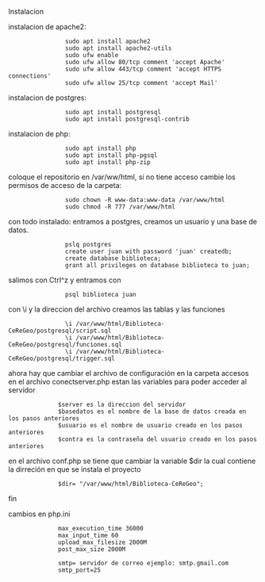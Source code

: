 Instalacion

instalacion de apache2:

                    sudo apt install apache2
                    sudo apt install apache2-utils
                    sudo ufw enable
                    sudo ufw allow 80/tcp comment 'accept Apache'
                    sudo ufw allow 443/tcp comment 'accept HTTPS connections'
                    sudo ufw allow 25/tcp comment 'accept Mail'

instalacion de postgres:

                    sudo apt install postgresql 
                    sudo apt install postgresql-contrib
                    

instalacion de php:

                    sudo apt install php
                    sudo apt install php-pgsql
                    sudo apt install php-zip
                    


                    
coloque el repositorio en /var/ww/html, si no tiene acceso cambie los permisos de acceso de la carpeta:

                    sudo chown -R www-data:www-data /var/www/html     
                    sudo chmod -R 777 /var/www/html

con todo instalado:
entramos a postgres, creamos un usuario y una base de datos. 
                  
                    pslq postgres
                    create user juan with password 'juan' createdb;
                    create database biblioteca;
                    grant all privileges on database biblioteca to juan;
                    
 salimos con Ctrl^z  y entramos con
  
                    psql biblioteca juan
                
 con \i y la direccion del archivo creamos las tablas y las funciones
                    
                    \i /var/www/html/Biblioteca-CeReGeo/postgresql/script.sql
                    \i /var/www/html/Biblioteca-CeReGeo/postgresql/funciones.sql
                    \i /var/www/html/Biblioteca-CeReGeo/postgresql/trigger.sql

ahora hay que cambiar el archivo de configuración
en la carpeta accesos en el archivo conectserver.php estan las variables para poder acceder al servidor
    
                  $server es la direccion del servidor
                  $basedatos es el nombre de la base de datos creada en los pasos anteriores
                  $usuario es el nombre de usuario creado en los pasos anteriores
                  $contra es la contraseña del usuario creado en los pasos anteriores
                  
en el archivo conf.php se tiene que cambiar la variable $dir la cual contiene la dirreción en que se instala el proyecto

                  $dir= "/var/www/html/Biblioteca-CeReGeo";
fin
         
          
 cambios en php.ini
 
                  max_execution_time 36000
                  max_input_time 60
                  upload_max_filesize 2000M
                  post_max_size 2000M

                  smtp= servidor de correo ejemplo: smtp.gmail.com
                  smtp_port=25
                    
                  
